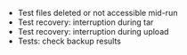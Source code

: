 - Test files deleted or not accessible mid-run
- Test recovery: interruption during tar
- Test recovery: interruption during upload
- Tests: check backup results
